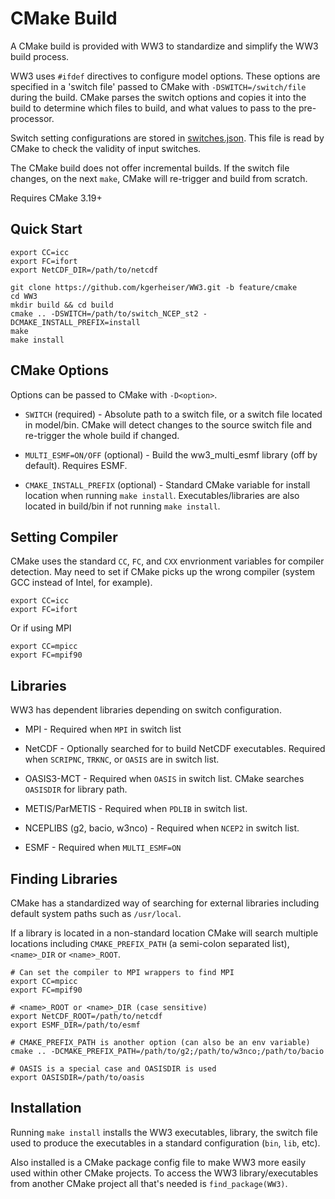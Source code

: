 # CMake Build

A CMake build is provided with WW3 to standardize and simplify the WW3 build process.

WW3 uses `#ifdef` directives to configure model options. These options are specified in a 'switch file' passed to CMake with `-DSWITCH=/switch/file` during the build. CMake parses the switch options and copies it into the build to determine which files to build, and what values to pass to the pre-processor.

Switch setting configurations are stored in [switches.json](./bin/switches.json). This file is read by CMake to check the validity of input switches.

The CMake build does not offer incremental builds. If the switch file changes, on the next `make`, CMake will re-trigger and build from scratch.

Requires CMake 3.19+

## Quick Start

```
export CC=icc
export FC=ifort
export NetCDF_DIR=/path/to/netcdf

git clone https://github.com/kgerheiser/WW3.git -b feature/cmake
cd WW3
mkdir build && cd build
cmake .. -DSWITCH=/path/to/switch_NCEP_st2 -DCMAKE_INSTALL_PREFIX=install
make
make install
```

## CMake Options

Options can be passed to CMake with `-D<option>`.

* `SWITCH` (required) - Absolute path to a switch file, or a switch file located in model/bin. CMake will detect changes to the source switch file and re-trigger the whole build if changed.

* `MULTI_ESMF=ON/OFF` (optional) - Build the ww3_multi_esmf library (off by default). Requires ESMF.

* `CMAKE_INSTALL_PREFIX` (optional) - Standard CMake variable for install location when running `make install`. Executables/libraries are also located in build/bin if not running `make install`.

## Setting Compiler

CMake uses the standard `CC`, `FC`, and `CXX` envrionment variables for compiler detection. May need to set if CMake picks up the wrong compiler (system GCC instead of Intel, for example).

```
export CC=icc
export FC=ifort
```

Or if using MPI

```
export CC=mpicc
export FC=mpif90
```

## Libraries

WW3 has dependent libraries depending on switch configuration.

* MPI - Required when `MPI` in switch list

* NetCDF - Optionally searched for to build NetCDF executables. Required when `SCRIPNC`, `TRKNC`, or `OASIS` are in switch list.

* OASIS3-MCT - Required when `OASIS` in switch list. CMake searches `OASISDIR` for library path.

* METIS/ParMETIS - Required when `PDLIB` in switch list.

* NCEPLIBS (g2, bacio, w3nco) - Required when `NCEP2` in switch list.

* ESMF - Required when `MULTI_ESMF=ON`

## Finding Libraries

CMake has a standardized way of searching for external libraries including default system paths such as `/usr/local`. 

If a library is located in a non-standard location CMake will search multiple locations including `CMAKE_PREFIX_PATH` (a semi-colon separated list), `<name>_DIR` or `<name>_ROOT`. 

```
# Can set the compiler to MPI wrappers to find MPI
export CC=mpicc
export FC=mpif90

# <name>_ROOT or <name>_DIR (case sensitive)
export NetCDF_ROOT=/path/to/netcdf
export ESMF_DIR=/path/to/esmf

# CMAKE_PREFIX_PATH is another option (can also be an env variable)
cmake .. -DCMAKE_PREFIX_PATH=/path/to/g2;/path/to/w3nco;/path/to/bacio

# OASIS is a special case and OASISDIR is used
export OASISDIR=/path/to/oasis
```

## Installation

Running `make install` installs the WW3 executables, library, the switch file used to produce the executables in a standard configuration (`bin`, `lib`, etc). 

Also installed is a CMake package config file to make WW3 more easily used within other CMake projects. To access the WW3 library/executables from another CMake project all that's needed is `find_package(WW3)`.
